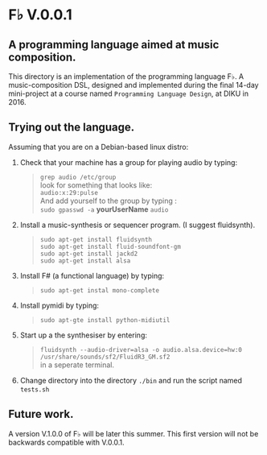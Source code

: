 F♭ V.0.0.1
==========

## A programming language aimed at music composition.

This directory is an implementation of the programming language F♭.
A music-composition DSL, designed and implemented during the final
14-day mini-project at a course named `Programming Language Design`,
at DIKU in 2016.

## Trying out the language.

Assuming that you are on a Debian-based linux distro:

 1. Check that your machine has a group for playing audio by typing:
    > `grep audio /etc/group`  
    look for something that looks like:  
    > `audio:x:29:pulse`  
    And add yourself to the group by typing :  
    > `sudo gpasswd -a` **yourUserName** `audio`
 2. Install a music-synthesis or sequencer program. (I suggest fluidsynth).
    > `sudo apt-get install fluidsynth`  
    > `sudo apt-get install fluid-soundfont-gm`  
    > `sudo apt-get install jackd2`  
    > `sudo apt-get install alsa`
 3. Install F# (a functional language) by typing:
    > `sudo apt-get instal mono-complete`
 4. Install pymidi by typing:
    > `sudo apt-gte install python-midiutil`
 5. Start up a the synthesiser by entering:
    > `fluidsynth --audio-driver=alsa -o audio.alsa.device=hw:0 /usr/share/sounds/sf2/FluidR3_GM.sf2`  
    in a seperate terminal.
 6. Change directory into the directory `./bin` and run the script named `tests.sh`

## Future work.

A version V.1.0.0 of F♭ will be later this summer.
This first version will not be backwards compatible with V.0.0.1.